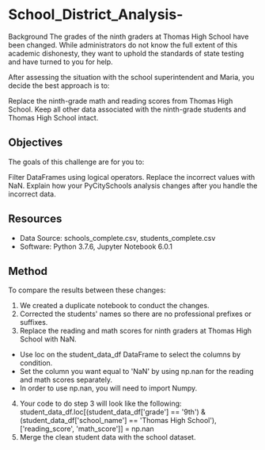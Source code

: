 # School_District_Analysis-

Background
The grades of the ninth graders at Thomas High School have been changed. While administrators do not know the full extent of this academic dishonesty, they want to uphold the standards of state testing and have turned to you for help.

After assessing the situation with the school superintendent and Maria, you decide the best approach is to:

Replace the ninth-grade math and reading scores from Thomas High School.
Keep all other data associated with the ninth-grade students and Thomas High School intact.

## Objectives
The goals of this challenge are for you to:

Filter DataFrames using logical operators.
Replace the incorrect values with NaN.
Explain how your PyCitySchools analysis changes after you handle the incorrect data.  

## Resources
* Data Source: schools_complete.csv, students_complete.csv
* Software: Python 3.7.6, Jupyter Notebook 6.0.1

## Method
To compare the results between these changes:

1. We created a duplicate notebook to conduct the changes.
2. Corrected the students' names so there are no professional prefixes or suffixes.
3. Replace the reading and math scores for ninth graders at Thomas High School with NaN.
- Use loc on the student_data_df DataFrame to select the columns by condition.
- Set the column you want equal to 'NaN' by using np.nan for the reading and math scores separately.
- In order to use np.nan, you will need to import Numpy.
4. Your code to do step 3 will look like the following:
 student_data_df.loc[(student_data_df['grade'] == '9th') & (student_data_df['school_name'] == 'Thomas High School'), ['reading_score', 'math_score']] = np.nan
5. Merge the clean student data with the school dataset.
